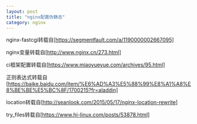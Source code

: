 ```yaml
---
layout: post
title: "nginx配置伪静态"
category: nginx
---
```

nginx-fastcgi转载自[https://segmentfault.com/a/1190000002667095]

nginx变量转载自[http://www.nginx.cn/273.html]

ci框架配置转载自[https://www.miaoyueyue.com/archives/95.html]

正则表达式转载自[https://baike.baidu.com/item/%E6%AD%A3%E5%88%99%E8%A1%A8%E8%BE%BE%E5%BC%8F/1700215?fr=aladdin]

location转载自[http://seanlook.com/2015/05/17/nginx-location-rewrite]

try_files转载自[https://www.hi-linux.com/posts/53878.html]